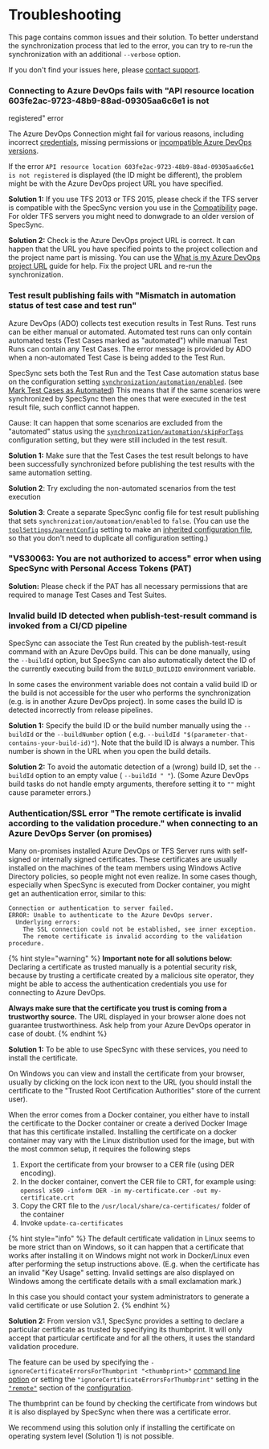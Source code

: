 # Troubleshooting

This page contains common issues and their solution. To better understand the synchronization process that led to the error, you can try to re-run the synchronization with an additional `--verbose` option.

If you don't find your issues here, please [contact support](specsync-support.md).

### Connecting to Azure DevOps fails with "API resource location 603fe2ac-9723-48b9-88ad-09305aa6c6e1 is not registered" error

The Azure DevOps Connection might fail for various reasons, including incorrect [credentials](../features/general-features/tfs-authentication-options.md), missing permissions or [incompatible Azure DevOps versions](../reference/compatibility.md). 

If the error `API resource location 603fe2ac-9723-48b9-88ad-09305aa6c6e1 is not registered` is displayed \(the ID might be different\), the problem might be with the Azure DevOps project URL you have specified.

**Solution 1:** If you use TFS 2013 or TFS 2015, please check if the TFS server is compatible with the SpecSync version you use in the [Compatibility](../reference/compatibility.md) page. For older TFS servers you might need to donwgrade to an older version of SpecSync.

**Solution 2:** Check is the Azure DevOps project URL is correct. It can happen that the URL you have specified points to the project collection and the project name part is missing. You can use the [What is my Azure DevOps project URL](../important-concepts/what-is-my-tfs-project-url.md) guide for help. Fix the project URL and re-run the synchronization.

### Test result publishing fails with "Mismatch in automation status of test case and test run"

Azure DevOps \(ADO\) collects test execution results in Test Runs. Test runs can be either manual or automated. Automated test runs can only contain automated tests \(Test Cases marked as "automated"\) while manual Test Runs can contain any Test Cases. The error message is provided by ADO when a non-automated Test Case is being added to the Test Run.

SpecSync sets both the Test Run and the Test Case automation status base on the configuration setting [`synchronization/automation/enabled`](../reference/configuration/configuration-synchronization/configuration-synchronization-automation.md). \(see [Mark Test Cases as Automated](../features/push-features/mark-test-cases-as-automated.md)\) This means that if the same scenarios were synchronized by SpecSync then the ones that were executed in the test result file, such conflict cannot happen.

Cause: It can happen that some scenarios are excluded from the "automated" status using the [`synchronization/automation/skipForTags`](../reference/configuration/configuration-synchronization/configuration-synchronization-automation.md) configuration setting, but they were still included in the test result. 

**Solution 1:** Make sure that the Test Cases the test result belongs to have been successfully synchronized before publishing the test results with the same automation setting.

**Solution 2**: Try excluding the non-automated scenarios from the test execution

**Solution 3**: Create a separate SpecSync config file for test result publishing that sets `synchronization/automation/enabled` to `false`. \(You can use the [`toolSettings/parentConfig`](../reference/configuration/configuration-toolsettings.md) setting to make an [inherited configuration file](../features/general-features/hierarchical-configuration-files.md), so that you don't need to duplicate all configuration setting.\)

### "VS30063: You are not authorized to access" error when using SpecSync with Personal Access Tokens \(PAT\)

**Solution:** Please check if the PAT has all necessary permissions that are required to manage Test Cases and Test Suites.

### Invalid build ID detected when publish-test-result command is invoked from a CI/CD pipeline

SpecSync can associate the Test Run created by the publish-test-result command with an Azure DevOps build. This can be done manually, using the `--buildId` option, but SpecSync can also automatically detect the ID of the currently executing build from the `BUILD_BUILDID` environment variable. 

In some cases the environment variable does not contain a valid build ID or the build is not accessible for the user who performs the synchronization \(e.g. is in another Azure DevOps project\). In some cases the build ID is detected incorrectly from release pipelines.

**Solution 1:** Specify the build ID or the build number manually using the `--buildId` or the `--buildNumber` option \( e.g. `--buildId "$(parameter-that-contains-your-build-id)"`\). Note that the build ID is always a number. This number is shown in the URL when you open the build details. 

**Solution 2:** To avoid the automatic detection of a \(wrong\) build ID, set the `--buildId` option to an empty value \(  `--buildId " "`\). \(Some Azure DevOps build tasks do not handle empty arguments, therefore setting it to `""` might cause parameter errors.\)

### Authentication/SSL error "The remote certificate is invalid according to the validation procedure." when connecting to an Azure DevOps Server \(on promises\)

Many on-promises installed Azure DevOps or TFS Server runs with self-signed or internally signed certificates. These certificates are usually installed on the machines of the team members using Windows Active Directory policies, so people might not even realize. In some cases though, especially when SpecSync is executed from Docker container, you might get an authentication error, similar to this:

```text
Connection or authentication to server failed.
ERROR: Unable to authenticate to the Azure DevOps server.
  Underlying errors:
    The SSL connection could not be established, see inner exception.
    The remote certificate is invalid according to the validation procedure.
```

{% hint style="warning" %}
**Important note for all solutions below:** Declaring a certificate as trusted manually is a potential security risk, because by trusting a certificate created by a malicious site operator, they might be able to access the authentication credentials you use for connecting to Azure DevOps.

**Always make sure that the certificate you trust is coming from a trustworthy source.** The URL displayed in your browser alone does not guarantee trustworthiness. Ask help from your Azure DevOps operator in case of doubt.
{% endhint %}

**Solution 1:** To be able to use SpecSync with these services, you need to install the certificate. 

On Windows you can view and install the certificate from your browser, usually by clicking on the lock icon next to the URL \(you should install the certificate to the "Trusted Root Certification Authorities" store of the current user\). 

When the error comes from a Docker container, you either have to install the certificate to the Docker container or create a derived Docker Image that has this certificate installed. Installing the certificate on a docker container may vary with the Linux distribution used for the image, but with the most common setup, it requires the following steps

1. Export the certificate from your browser to a CER file \(using DER encoding\).
2. In the docker container, convert the CER file to CRT, for example using: `openssl x509 -inform DER -in my-certificate.cer -out my-certificate.crt`
3. Copy the CRT file to the `/usr/local/share/ca-certificates/` folder of the container
4. Invoke `update-ca-certificates`

{% hint style="info" %}
The default certificate validation in Linux seems to be more strict than on Windows, so it can happen that a certificate that works after installing it on Windows might not work in Docker/Linux even after performing the setup instructions above. \(E.g. when the certificate has an invalid "Key Usage" setting. Invalid settings are also displayed on Windows among the certificate details with a small exclamation mark.\)

In this case you should contact your system administrators to generate a valid certificate or use Solution 2.
{% endhint %}

**Solution 2:** From version v3.1, SpecSync provides a setting to declare a particular certificate as trusted by specifying its thumbprint. It will only accept that particular certificate and for all the others, it uses the standard validation procedure.

The feature can be used by specifying the `-ignoreCertificateErrorsForThumbprint "<thumbprint>"`  [command line option](../reference/command-line-reference/) or setting the `"ignoreCertificateErrorsForThumbprint"` setting in the [`"remote"`](../reference/configuration/configuration-remote.md) section of the [configuration](../reference/configuration/).

The thumbprint can be found by checking the certificate from windows but it is also displayed by SpecSync when there was a certificate error.

We recommend using this solution only if installing the certificate on operating system level \(Solution 1\) is not possible.

